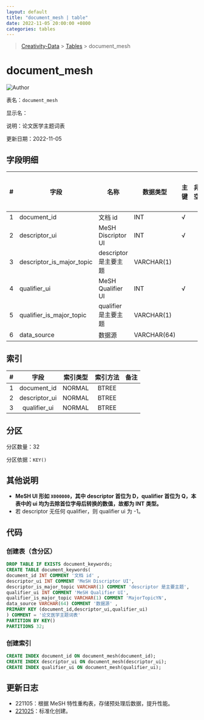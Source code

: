 ```yaml
---
layout: default
title: "document_mesh | table"
date: 2022-11-05 20:00:00 +0800
categories: tables
---
```


> [Creativity-Data](/Creativity) > [Tables](/Creativity/tables) > document_mesh

# document_mesh

![Author](https://img.shields.io/badge/Author-MarioZZJ-blue)

表名：`document_mesh`

显示名：

说明：论文医学主题词表

更新日期：2022-11-05

## 字段明细

| **#** | **字段**                  | **名称**                | **数据类型** | **主键** | **非空** | **默认值** | **备注说明** |
| ----- | ------------------------  | ---------------------- | ------------ | -------- | -------- | ---------- | ------------ |
| 1     | document_id               | 文档 id                | INT          | √        |         |            |              |
| 2     | descriptor_ui             | MeSH Discriptor UI     | INT          | √        |         |            |              |
| 3     | descriptor_is_major_topic | descriptor 是主要主题   | VARCHAR(1)   |          |          |            |              |
| 4     | qualifier_ui              | MeSH Qualifier  UI     | INT          | √        |         |            |              |
| 5     | qualifier_is_major_topic  | qualifier 是主要主题    | VARCHAR(1)   |          |          |            |              |
| 6     | data_source               | 数据源                  | VARCHAR(64) |          |          |            |              |

## 索引

|  #   |    字段       | 索引类型  | 索引方法 | 备注 |
| :--: | :-----------: | :------: | :------: | :--: |
|  1   | document_id   |  NORMAL  |  BTREE   |      |
|  2   | descriptor_ui |  NORMAL  |  BTREE   |      |
|  3   | qualifier_ui  |  NORMAL  |  BTREE   |      |

## 分区

分区数量：32

分区依据：`KEY()`

## 其他说明

* **MeSH UI 形如 `X000000`，其中 descriptor 首位为 D，qualifier 首位为 Q，本表中的 ui 均为去除首位字母后转换的数值，故都为 INT 类型。**
* 若 descriptor 无任何 qualifier，则 qualifier ui 为 -1。

## 代码

### 创建表（含分区）

```SQL
DROP TABLE IF EXISTS document_keywords;
CREATE TABLE document_keywords(
document_id INT COMMENT '文档 id' ,
descriptor_ui INT COMMENT 'MeSH Discriptor UI',
descriptor_is_major_topic VARCHAR(1) COMMENT 'descriptor 是主要主题',
qualifier_ui INT COMMENT 'MeSH Qualifier UI',
qualifier_is_major_topic VARCHAR(1) COMMENT 'MajorTopicYN',
data_source VARCHAR(64) COMMENT '数据源' ,
PRIMARY KEY (document_id,descriptor_ui,qualifier_ui)
) COMMENT = '论文医学主题词表'
PARTITION BY KEY()
PARTITIONS 32;
```

### 创建索引

```SQL
CREATE INDEX document_id ON document_mesh(document_id);
CREATE INDEX descriptor_ui ON document_mesh(descriptor_ui);
CREATE INDEX qualifier_ui ON document_mesh(qualifier_ui);
```

## 更新日志

* 221105：根据 MeSH 特性重构表，存储预处理后数据，提升性能。
* [221025](/Creativity/tables/2022/10/25/archive_document_mesh.html)：标准化创建。
